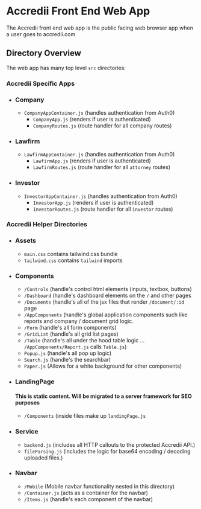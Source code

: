# Accredii Front End Web App

The Accredii front end web app is the public facing web browser app when a user goes to accredii.com

## Directory Overview

The web app has many top level `src` directories:

### Accredii Specific Apps

- ### Company

  - `CompanyAppContainer.js` (handles authentication from Auth0)
    - `CompanyApp.js` (renders if user is authenticated)
    - `CompanyRoutes.js` (route handler for all company routes)

- ### Lawfirm

  - `LawfirmAppContainer.js` (handles authentication from Auth0)
    - `LawfirmApp.js` (renders if user is authenticated)
    - `LawfirmRoutes.js` (route handler for all `attorney` routes)

- ### Investor
  - `InvestorAppContainer.js` (handles authentication from Auth0)
    - `InvestorApp.js` (renders if user is authenticated)
    - `InvestorRoutes.js` (route handler for all `investor` routes)

### Accredii Helper Directories

- ### Assets
  - `main.css` contains tailwind.css bundle
  - `tailwind.css` contains `tailwind` imports
- ### Components

  - `/Controls` (handle's control html elements (inputs, textbox, buttons)
  - `/Dashboard` (handle's dashboard elements on the `/` and other pages
  - `/Documents` (handle's all of the jsx files that render `/document/:id` page
  - `/AppComponents` (handle's global application components such like reports and company / document grid logic.
  - `/Form` (handle's all form components)
  - `/GridList` (handle's all grid list pages)
  - `/Table` (handle's all under the hood table logic ... `/AppComponents/Report.js` calls `Table.js`)
  - `Popup.js` (handle's all pop up logic)
  - `Search.js` (handle's the searchbar)
  - `Paper.js` (Allows for a white background for other components)

- ### LandingPage

  #### This is static content. Will be migrated to a server framework for SEO purposes

  - `/Components` (inside files make up `landingPage.js`

- ### Service

  - `backend.js` (includes all HTTP callouts to the protected Accredii API.)
  - `fileParsing.js` (includes the logic for base64 encoding / decoding uploaded files.)

- ### Navbar
  - `/Mobile` (Mobile navbar functionality nested in this directory)
  - `/Container.js` (acts as a container for the navbar)
  - `/Items.js` (handle's each component of the navbar)
